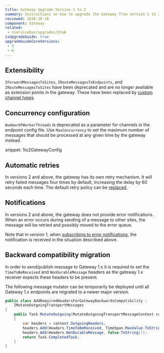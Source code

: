 ```yaml
---
title: Gateway Upgrade Version 1 to 2
summary: Instructions on how to upgrade the Gateway from version 1 to 2.
reviewed: 2018-10-18
component: Gateway
related:
 - nservicebus/upgrades/5to6
isUpgradeGuide: true
upgradeGuideCoreVersions:
 - 5
 - 6
---
```



## Extensibility

`IForwardMessagesToSites`, `IRouteMessagesToEndpoints`, and `IRouteMessagesToSites` have been deprecated and are no longer available as extension points in the gateway. These have been replaced by [custom channel types](/nservicebus/gateway/multi-site-deployments.md#incoming-channels).


## Concurrency configuration

`NumberOfWorkerThreads` is deprecated as a parameter for channels in the endpoint config file. Use `MaxConcurrency` to set the maximum number of messages that should be processed at any given time by the gateway instead.

snippet: 1to2GatewayConfig


## Automatic retries

In versions 2 and above, the gateway has its own retry mechanism. It will retry failed messages four times by default, increasing the delay by 60 seconds each time. The default retry policy can be [replaced](/nservicebus/gateway/#using-the-gateway-recoverability).


## Notifications

In versions 2 and above, the gateway does not provide error notifications. When an error occurs during sending of a message to other sites, the message will be retried and possibly moved to the error queue.

Note that in version 1, when [subscribing to error notifications](/nservicebus/recoverability/subscribing-to-error-notifications.md), the notification is received in the situation described above.

## Backward compatibility migration

In order to send/publish message to Gateway 1.x it is required to set the `TimeToBeReceived` and `NonDurableMessage` headers as the gateway 1.x receiver expects these headers to be present.

The following message mutator can be temporarily be deployed until all Gateway 1.x endpoints are migrated to a newer major version.

```c#
public class AddRequiredHeadersForGatewayBackwardsCompatibility :
    IMutateOutgoingTransportMessages
{
    public Task MutateOutgoing(MutateOutgoingTransportMessageContext context)
    {
        var headers = context.OutgoingHeaders;
        headers.Add(Headers.TimeToBeReceived, TimeSpan.MaxValue.ToString());
        headers.Add(Headers.NonDurableMessage, false.ToString());
        return Task.CompletedTask;
    }
}
```
